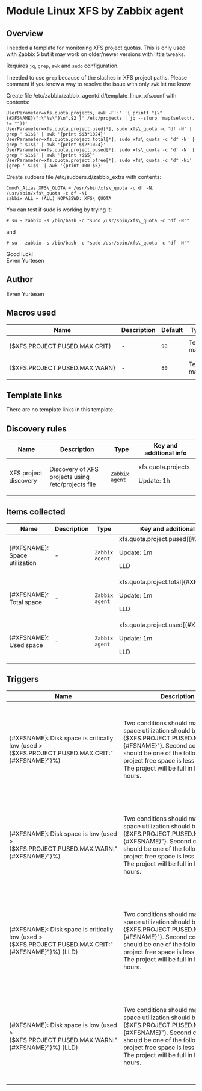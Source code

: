 # Module Linux XFS by Zabbix agent

## Overview

I needed a template for monitoring XFS project quotas. This is only used with Zabbix 5 but it may work on older/newer versions with little tweaks.


Requires `jq`, `grep`, `awk` and `sudo` configuration.


I needed to use `grep` because of the slashes in XFS project paths. Please comment if you know a way to resolve the issue with only `awk` let me know.


Create file /etc/zabbix/zabbix\_agentd.d/template\_linux\_xfs.conf with contents:



```
UserParameter=xfs.quota.projects, awk -F':' '{ printf "{\"{#XFSNAME}\":\"%s\"}\n",$2 }' /etc/projects | jq --slurp 'map(select(. != ""))'
UserParameter=xfs.quota.project.used[*], sudo xfs\_quota -c 'df -N' | grep ' $1$$' | awk '{print $$3*1024}'
UserParameter=xfs.quota.project.total[*], sudo xfs\_quota -c 'df -N' | grep ' $1$$' | awk '{print $$2*1024}'
UserParameter=xfs.quota.project.pused[*], sudo xfs\_quota -c 'df -N' | grep ' $1$$' | awk '{print +$$5}'
UserParameter=xfs.quota.project.pfree[*], sudo xfs\_quota -c 'df -Ni' |grep ' $1$$' | awk '{print 100-$5}'

```

  
Create sudoers file /etc/sudoers.d/zabbix\_extra with contents:



```
Cmnd\_Alias XFS\_QUOTA = /usr/sbin/xfs\_quota -c df -N, /usr/sbin/xfs\_quota -c df -Ni
zabbix ALL = (ALL) NOPASSWD: XFS\_QUOTA

```

  
You can test if sudo is working by trying it:



```
# su - zabbix -s /bin/bash -c "sudo /usr/sbin/xfs\_quota -c 'df -N'"

```

  
and



```
# su - zabbix -s /bin/bash -c "sudo /usr/sbin/xfs\_quota -c 'df -N'"

```

  
Good luck!  
Evren Yurtesen



## Author

Evren Yurtesen

## Macros used

|Name|Description|Default|Type|
|----|-----------|-------|----|
|{$XFS.PROJECT.PUSED.MAX.CRIT}|<p>-</p>|`90`|Text macro|
|{$XFS.PROJECT.PUSED.MAX.WARN}|<p>-</p>|`80`|Text macro|
## Template links

There are no template links in this template.

## Discovery rules

|Name|Description|Type|Key and additional info|
|----|-----------|----|----|
|XFS project discovery|<p>Discovery of XFS projects using /etc/projects file</p>|`Zabbix agent`|xfs.quota.projects<p>Update: 1h</p>|
## Items collected

|Name|Description|Type|Key and additional info|
|----|-----------|----|----|
|{#XFSNAME}: Space utilization|<p>-</p>|`Zabbix agent`|xfs.quota.project.pused[{#XFSNAME}]<p>Update: 1m</p><p>LLD</p>|
|{#XFSNAME}: Total space|<p>-</p>|`Zabbix agent`|xfs.quota.project.total[{#XFSNAME}]<p>Update: 1m</p><p>LLD</p>|
|{#XFSNAME}: Used space|<p>-</p>|`Zabbix agent`|xfs.quota.project.used[{#XFSNAME}]<p>Update: 1m</p><p>LLD</p>|
## Triggers

|Name|Description|Expression|Priority|
|----|-----------|----------|--------|
|{#XFSNAME}: Disk space is critically low (used > {$XFS.PROJECT.PUSED.MAX.CRIT:"{#XFSNAME}"}%)|<p>Two conditions should match: First, space utilization should be above {$XFS.PROJECT.PUSED.MAX.CRIT:"{#FSNAME}"}. Second condition should be one of the following: - The project free space is less than 5G. - The project will be full in less than 24 hours.</p>|<p>**Expression**: {Module Linux XFS by Zabbix agent:xfs.quota.project.pused[{#XFSNAME}].last()}>90 and (({Module Linux XFS by Zabbix agent:xfs.quota.project.total[{#XFSNAME}].last()}-{Module Linux XFS by Zabbix agent:xfs.quota.project.pused[{#XFSNAME}].last()})<5G or {Module Linux XFS by Zabbix agent:xfs.quota.project.pused[{#XFSNAME}].timeleft(1h,,100)}<1d)</p><p>**Recovery expression**: </p>|average|
|{#XFSNAME}: Disk space is low (used > {$XFS.PROJECT.PUSED.MAX.WARN:"{#XFSNAME}"}%)|<p>Two conditions should match: First, space utilization should be above {$XFS.PROJECT.PUSED.MAX.WARN:"{#XFSNAME}"}. Second condition should be one of the following: - The project free space is less than 10G. - The project will be full in less than 24 hours.</p>|<p>**Expression**: {Module Linux XFS by Zabbix agent:xfs.quota.project.pused[{#XFSNAME}].last()}>80 and (({Module Linux XFS by Zabbix agent:xfs.quota.project.total[{#XFSNAME}].last()}-{Module Linux XFS by Zabbix agent:xfs.quota.project.pused[{#XFSNAME}].last()})<10G or {Module Linux XFS by Zabbix agent:xfs.quota.project.pused[{#XFSNAME}].timeleft(1h,,100)}<1d)</p><p>**Recovery expression**: </p>|warning|
|{#XFSNAME}: Disk space is critically low (used > {$XFS.PROJECT.PUSED.MAX.CRIT:"{#XFSNAME}"}%) (LLD)|<p>Two conditions should match: First, space utilization should be above {$XFS.PROJECT.PUSED.MAX.CRIT:"{#FSNAME}"}. Second condition should be one of the following: - The project free space is less than 5G. - The project will be full in less than 24 hours.</p>|<p>**Expression**: {Module Linux XFS by Zabbix agent:xfs.quota.project.pused[{#XFSNAME}].last()}>90 and (({Module Linux XFS by Zabbix agent:xfs.quota.project.total[{#XFSNAME}].last()}-{Module Linux XFS by Zabbix agent:xfs.quota.project.pused[{#XFSNAME}].last()})<5G or {Module Linux XFS by Zabbix agent:xfs.quota.project.pused[{#XFSNAME}].timeleft(1h,,100)}<1d)</p><p>**Recovery expression**: </p>|average|
|{#XFSNAME}: Disk space is low (used > {$XFS.PROJECT.PUSED.MAX.WARN:"{#XFSNAME}"}%) (LLD)|<p>Two conditions should match: First, space utilization should be above {$XFS.PROJECT.PUSED.MAX.WARN:"{#XFSNAME}"}. Second condition should be one of the following: - The project free space is less than 10G. - The project will be full in less than 24 hours.</p>|<p>**Expression**: {Module Linux XFS by Zabbix agent:xfs.quota.project.pused[{#XFSNAME}].last()}>80 and (({Module Linux XFS by Zabbix agent:xfs.quota.project.total[{#XFSNAME}].last()}-{Module Linux XFS by Zabbix agent:xfs.quota.project.pused[{#XFSNAME}].last()})<10G or {Module Linux XFS by Zabbix agent:xfs.quota.project.pused[{#XFSNAME}].timeleft(1h,,100)}<1d)</p><p>**Recovery expression**: </p>|warning|
